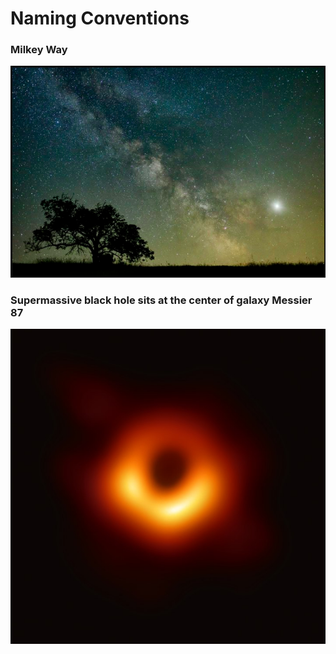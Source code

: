 # Naming  Conventions

### Milkey Way

![Illustration: Milkey way](./storage/milky-way.png)

### Supermassive black hole sits at the center of galaxy Messier 87

![Illustration: Milkey way](./storage/black-hole.jpg)

